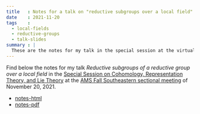 ```yaml
---
title   : Notes for a talk on "reductive subgroups over a local field"
date    : 2021-11-20
tags    :
  - local-fields
  - reductive-groups
  - talk-slides
summary : |
  These are the notes for my talk in the special session at the virtual AMS sectional meeting.
---
```


Find below the notes for my talk *Reductive subgroups of a reductive
group over a local field* in the [Special Session on Cohomology,
Representation Theory, and Lie
Theory](https://www.ams.org/meetings/sectional/2289_program_ss16.html#title)
at the [AMS Fall Southeastern sectional
meeting](https://www.ams.org/meetings/sectional/2289_program.html) of
November 20, 2021.

- [notes-html](../assets/slides/2021-11-20--MobileVirtual--Reductive-subgroups-of-a-reductive-group-over-a-local-field.html)
- [notes-pdf](../assets/slides/2021-11-20--MobileVirtual--Reductive-subgroups-of-a-reductive-group-over-a-local-field.pdf)
